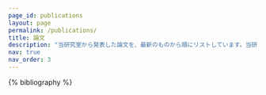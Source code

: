 ```yaml
---
page_id: publications
layout: page
permalink: /publications/
title: 論文
description: "当研究室から発表した論文を、最新のものから順にリストしています。当研究室のメンバーとして論文に貢献した著者を太字で示しています。当研究室のメンバーが筆頭あるいは責任著者を務める論文にはプレビュー画像を付しています。†: 共筆頭著者. *: (共)責任著者."
nav: true
nav_order: 3
---
```


<!-- _pages/publications.md -->
<div class="publications">

{% bibliography %}

</div>
